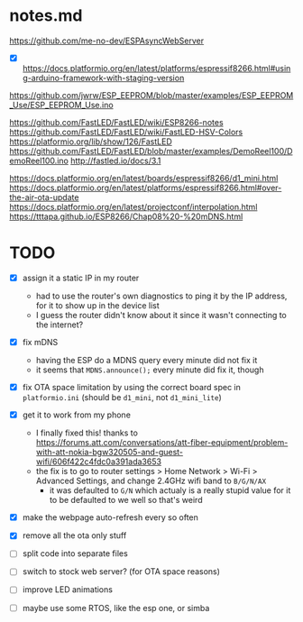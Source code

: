 # notes.md



https://github.com/me-no-dev/ESPAsyncWebServer
- [x] https://docs.platformio.org/en/latest/platforms/espressif8266.html#using-arduino-framework-with-staging-version

https://github.com/jwrw/ESP_EEPROM/blob/master/examples/ESP_EEPROM_Use/ESP_EEPROM_Use.ino



https://github.com/FastLED/FastLED/wiki/ESP8266-notes
https://github.com/FastLED/FastLED/wiki/FastLED-HSV-Colors
https://platformio.org/lib/show/126/FastLED
https://github.com/FastLED/FastLED/blob/master/examples/DemoReel100/DemoReel100.ino
http://fastled.io/docs/3.1



https://docs.platformio.org/en/latest/boards/espressif8266/d1_mini.html
https://docs.platformio.org/en/latest/platforms/espressif8266.html#over-the-air-ota-update
https://docs.platformio.org/en/latest/projectconf/interpolation.html
https://tttapa.github.io/ESP8266/Chap08%20-%20mDNS.html

# TODO
- [x] assign it a static IP in my router
  * had to use the router's own diagnostics to ping it by the IP address, for it to show up in the device list
  * I guess the router didn't know about it since it wasn't connecting to the internet?
- [x] fix mDNS
  * having the ESP do a MDNS query every minute did not fix it
  * it seems that `MDNS.announce();` every minute did fix it, though
- [x] fix OTA space limitation by using the correct board spec in `platformio.ini` (should be `d1_mini`, not `d1_mini_lite`)
- [x] get it to work from my phone
  * I finally fixed this! thanks to https://forums.att.com/conversations/att-fiber-equipment/problem-with-att-nokia-bgw320505-and-guest-wifi/606f422c4fdc0a391ada3653
  * the fix is to go to router settings > Home Network > Wi-Fi > Advanced Settings, and change 2.4GHz wifi band to `B/G/N/AX`
    * it was defaulted to `G/N` which actualy is a really stupid value for it to be defaulted to we well so that's weird
- [x] make the webpage auto-refresh every so often

- [x] remove all the ota only stuff
- [ ] split code into separate files
- [ ] switch to stock web server? (for OTA space reasons)
- [ ] improve LED animations
- [ ] maybe use some RTOS, like the esp one, or simba


